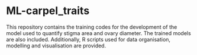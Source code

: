 # ML-carpel_traits
This repository contains the training codes for the development of the model used to quantify stigma area and ovary diameter. The trained models are also included. Additionally, R scripts used for data organisation, modelling and visualisation are provided. 
